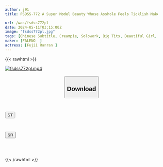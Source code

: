 ```yaml
---
author: j91
title: FSDSS-772 A Super Model Beauty Whose Asshole Feels Ticklish Makes Her Pink Anus Licked And Has Whitening Pre-butt Sex With Full View Of Her Asshole Ranran Fujii

url: /was/fsdss772pl
date: 2024-05-11T03:15:00Z
image: "fsdss772pl.jpg"
tags: [Chinese Subtitle, Creampie, Solowork, Big Tits, Beautiful Girl, Slut, Butt	]
maker: [FALENO  ]
actress: [Fujii Ranran ]
---
```



{{< rawhtml >}}

<div class="video" data-videoid="kvVvM03G7MFOMm3">
    <a href="javascript:;">
        <img src="/was/fsdss772pl/fsdss772pl.jpg" width="WIDTH" height="HEIGHT" alt="fsdss772pl.mp4" loading="lazy">
    </a>
</div>

<script type="text/javascript" src="https://j91.asia/asset/on-demand-st.js"></script>

<br>
  <link rel="stylesheet" href="https://j91.asia/asset/bs5.css">
  
  <center>
  <button class="btn btn-primary" type="button" data-bs-toggle="collapse" data-bs-target=".multi-collapse" aria-expanded="false" aria-controls="multiCollapseExample1 multiCollapseExample2"><h2>Download</h2></button></center>
</p>
<div class="row">
  <div class="col">
    <div class="collapse multi-collapse" id="multiCollapseExample1">
      <div class="card card-body">
	      	      <br>
<div class="buttons">  
<p><a href="https://streamtape.to/v/kvVvM03G7MFOMm3" target="_blank"><button class="btn-hover color-3"><i class="fa fa-download"></i> ST</button></a></p></div>
    </div>
  </div>
</div>
  <div class="col">
    <div class="collapse multi-collapse" id="multiCollapseExample2">
      <div class="card card-body">
	      <br>
<div class="buttons">
<p><a href="https://rubystm.com/hc64q0vtfgiw" target="_blank"><button class="btn-hover color-9"><i class="fa fa-download"></i> SR</button></a></p></div>
<br><br>
      </div>
    </div>
  </div>
</div>

{{< /rawhtml >}}